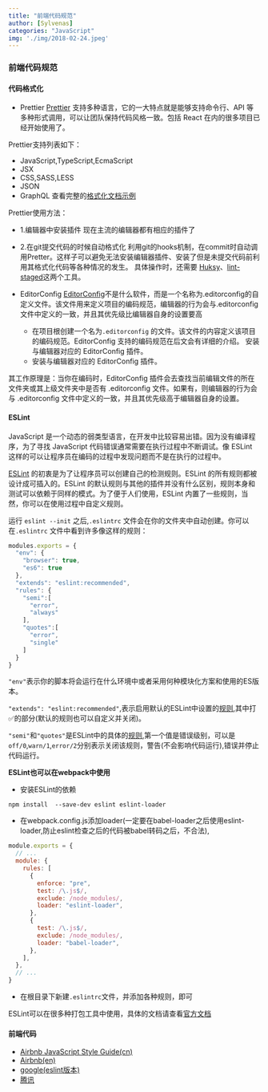 ```yaml
---
title: "前端代码规范"
author: [Sylvenas]
categories: "JavaScript"
img: './img/2018-02-24.jpeg'
---
```


### 前端代码规范

#### 代码格式化
* Prettier
[Prettier](https://github.com/prettier/prettier) 支持多种语言，它的一大特点就是能够支持命令行、API 等多种形式调用，可以让团队保持代码风格一致。包括 React 在内的很多项目已经开始使用了。

Prettier支持列表如下：
* JavaScript,TypeScript,EcmaScript
* JSX
* CSS,SASS,LESS
* JSON
* GraphQL
查看完整的[格式化文档示例](https://www.slideshare.net/ReactLondon2017/javascript-code-formatting-with-prettier-by-christopher-chedeau)

Prettier使用方法：
* 1.编辑器中安装插件
  现在主流的编辑器都有相应的插件了
* 2.在git提交代码的时候自动格式化
  利用git的hooks机制，在commit时自动调用Pretter。这样子可以避免无法安装编辑器插件、安装了但是未提交代码前利用其格式化代码等各种情况的发生。
  具体操作时，还需要 [Huksy](https://www.npmjs.com/package/husky)、[lint-staged](https://www.npmjs.com/package/lint-staged)这两个工具。

* EditorConfig
[EditorConfig](https://github.com/editorconfig/)不是什么软件，而是一个名称为.editorconfig的自定义文件。该文件用来定义项目的编码规范，编辑器的行为会与.editorconfig 文件中定义的一致，并且其优先级比编辑器自身的设置要高
  * 在项目根创建一个名为`.editorconfig` 的文件。该文件的内容定义该项目的编码规范。EditorConfig 支持的编码规范在后文会有详细的介绍。
    安装与编辑器对应的 EditorConfig 插件。
  * 安装与编辑器对应的 EditorConfig 插件。

其工作原理是：当你在编码时，EditorConfig 插件会去查找当前编辑文件的所在文件夹或其上级文件夹中是否有 .editorconfig 文件。如果有，则编辑器的行为会与 .editorconfig 文件中定义的一致，并且其优先级高于编辑器自身的设置。

#### ESLint
JavaScript 是一个动态的弱类型语言，在开发中比较容易出错。因为没有编译程序，为了寻找 JavaScript 代码错误通常需要在执行过程中不断调试。像 ESLint 这样的可以让程序员在编码的过程中发现问题而不是在执行的过程中。

[ESLint](http://eslint.cn/) 的初衷是为了让程序员可以创建自己的检测规则。ESLint 的所有规则都被设计成可插入的。ESLint 的默认规则与其他的插件并没有什么区别，规则本身和测试可以依赖于同样的模式。为了便于人们使用，ESLint 内置了一些规则，当然，你可以在使用过程中自定义规则。

运行 `eslint --init` 之后,`.eslintrc` 文件会在你的文件夹中自动创建。你可以在`.eslintrc` 文件中看到许多像这样的规则：
``` js
modules.exports = {
  "env": {
    "browser": true,
    "es6": true
  },
  "extends": "eslint:recommended",
  "rules": {
    "semi":[
      "error",
      "always"
    ],
    "quotes":[
      "error",
      "single"
    ]
  }
}
```
`"env"`表示你的脚本将会运行在什么环境中或者采用何种模块化方案和使用的ES版本。

`"extends": "eslint:recommended"`,表示启用默认的ESLint中设置的[规则](http://eslint.cn/docs/rules),其中打✅的部分(默认的规则也可以自定义并关闭)。

`"semi"`和`"quotes"`是ESLint中的具体的[规则](http://eslint.cn/docs/rules),第一个值是错误级别，可以是`off/0`,`warn/1`,`error/2`分别表示关闭该规则，警告(不会影响代码运行),错误并停止代码运行。

**ESLint也可以在webpack中使用**    
* 安装ESLint的依赖
```
npm install  --save-dev eslint eslint-loader
```
* 在webpack.config.js添加loader(一定要在babel-loader之后使用eslint-loader,防止eslint检查之后的代码被babel转码之后，不合法),
``` js
module.exports = {
  // ...
  module: {
    rules: [
      {
        enforce: "pre",
        test: /\.js$/,
        exclude: /node_modules/,
        loader: "eslint-loader",
      },
      {
        test: /\.js$/,
        exclude: /node_modules/,
        loader: "babel-loader",
      },
    ],
  },
  // ...
}
```
* 在根目录下新建`.eslintrc`文件，并添加各种规则，即可

ESLint可以在很多种打包工具中使用，具体的文档请查看[官方文档](http://eslint.cn/docs/user-guide/integrations)

#### 前端代码
* [Airbnb JavaScript Style Guide(cn)](https://github.com/sivan/javascript-style-guide/blob/master/es5/README.md)
* [Airbnb(en)](https://github.com/airbnb/javascript)
* [google(eslint版本)](https://github.com/google/eslint-config-google)
* [腾讯](http://alloyteam.github.io/CodeGuide/)
